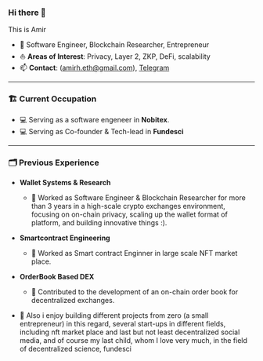 ### Hi there 👋

This is Amir

- 🔭 Software Engineer, Blockchain Researcher, Entrepreneur
- ⛵ **Areas of Interest**: Privacy, Layer 2, ZKP, DeFi, scalability
- 📫 **Contact**: (amirh.eth@gmail.com), [Telegram](https://t.me/einsteineum)

---
### 🏗️ Current Occupation 
  - 💻 Serving as a software engeneer in **Nobitex**.
  - 💻 Serving as Co-founder & Tech-lead in **Fundesci**

---
### 🗂️ Previous Experience
  
- **Wallet Systems & Research**  
  - 💼 Worked as Software Engineer & Blockchain Researcher for more than 3 years in a high-scale crypto exchanges environment, focusing on on-chain privacy, scaling up the wallet format of platform, and building innovative things :).
- **Smartcontract Engineering**
  - 💼 Worked as Smart contract Enginner in large scale NFT market place.
- **OrderBook Based DEX**  
  - 🎯 Contributed to the development of an on-chain order book for decentralized exchanges.
  
- 💼 Also i enjoy building different projects from zero (a small entrepreneur) in this regard, several start-ups in different fields, including nft market place and last but not least decentralized social media, and of course my last child, whom I love very much, in the field of decentralized science, fundesci

